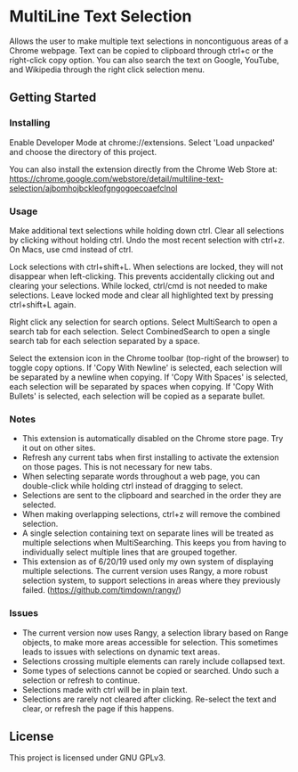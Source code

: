 # MultiLine Text Selection
Allows the user to make multiple text selections in noncontiguous areas of a Chrome webpage. Text can be copied to clipboard through ctrl+c or the right-click copy option.
You can also search the text on Google, YouTube, and Wikipedia through the right click selection menu.

## Getting Started

### Installing
Enable Developer Mode at chrome://extensions. Select 'Load unpacked' and choose the directory of this project. 

You can also install the extension directly from the Chrome Web Store at: https://chrome.google.com/webstore/detail/multiline-text-selection/ajbomhojbckleofgngogoecoaefclnol

### Usage
Make additional text selections while holding down ctrl. Clear all selections by clicking without holding ctrl. Undo the most recent selection with ctrl+z. On Macs, use cmd instead of ctrl. 

Lock selections with ctrl+shift+L. When selections are locked, they will not disappear when left-clicking. This prevents accidentally clicking out and clearing your selections. While locked, ctrl/cmd is not needed to make selections. Leave locked mode and clear all highlighted text by pressing ctrl+shift+L again.

Right click any selection for search options.
Select MultiSearch to open a search tab for each selection.
Select CombinedSearch to open a single search tab for each selection separated by a space.

Select the extension icon in the Chrome toolbar (top-right of the browser) to toggle copy options.
If 'Copy With Newline' is selected, each selection will be separated by a newline when copying.
If 'Copy With Spaces' is selected, each selection will be separated by spaces when copying.
If 'Copy With Bullets' is selected, each selection will be copied as a separate bullet.

### Notes
- This extension is automatically disabled on the Chrome store page. Try it out on other sites.
- Refresh any current tabs when first installing to activate the extension on those pages. This is not necessary for new tabs.
- When selecting separate words throughout a web page, you can double-click while holding ctrl instead of dragging to select.
- Selections are sent to the clipboard and searched in the order they are selected.
- When making overlapping selections, ctrl+z will remove the combined selection.
- A single selection containing text on separate lines will be treated as multiple selections when MultiSearching. This keeps you from having to individually select multiple lines that are grouped together.
- This extension as of 6/20/19 used only my own system of displaying multiple selections. The current version uses Rangy, a more robust selection system, to support selections in areas where they previously failed. (https://github.com/timdown/rangy/)


### Issues
- The current version now uses Rangy, a selection library based on Range objects, to make more areas accessible for selection. This sometimes leads to issues with selections on dynamic text areas. 
- Selections crossing multiple elements can rarely include collapsed text.
- Some types of selections cannot be copied or searched. Undo such a selection or refresh to continue.
- Selections made with ctrl will be in plain text.
- Selections are rarely not cleared after clicking. Re-select the text and clear, or refresh the page if this happens.

## License
This project is licensed under GNU GPLv3.
